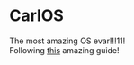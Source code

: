 # CarlOS
The most amazing OS evar!!!11!  
Following [this](https://os.phil-opp.com/) amazing guide!
